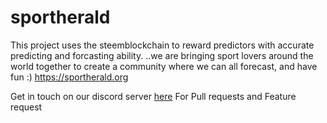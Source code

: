# sportherald


This project uses the steemblockchain  to reward predictors with accurate predicting and forcasting ability. ..we are bringing sport lovers around the world together to create a community where we can all forecast, and have fun :)  https://sportherald.org


Get in touch on our discord server [here](https://discord.gg/rfcBwY) For Pull requests and Feature request 
